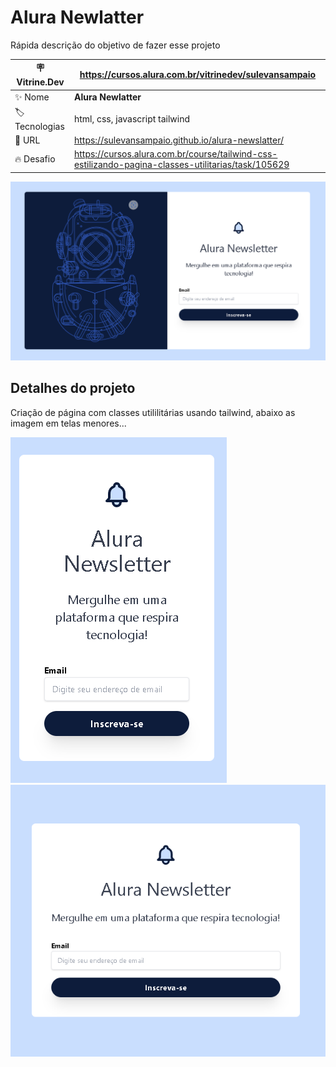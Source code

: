 # Alura Newlatter

Rápida descrição do objetivo de fazer esse projeto

| :placard: Vitrine.Dev |   https://cursos.alura.com.br/vitrinedev/sulevansampaio  |
| -------------  | --- |
| :sparkles: Nome        | **Alura Newlatter**
| :label: Tecnologias | html, css, javascript tailwind
| :rocket: URL         | https://sulevansampaio.github.io/alura-newslatter/
| :fire: Desafio     | https://cursos.alura.com.br/course/tailwind-css-estilizando-pagina-classes-utilitarias/task/105629

<!-- Inserir imagem com a #vitrinedev ao final do link -->
![](https://github.com/sulevansampaio/alura-newslatter/blob/main/image/NewsletterFinalizado.png#vitrinedev)

## Detalhes do projeto

Criação de página com classes utililitárias usando tailwind, abaixo as imagem em telas menores...

![](https://github.com/sulevansampaio/alura-newslatter/blob/main/image/NewsletterFinalizadoMobile.png#vitrinedev)
![](https://github.com/sulevansampaio/alura-newslatter/blob/main/image/NewsletterFinalizadoTablet.png#vitrinedev)
